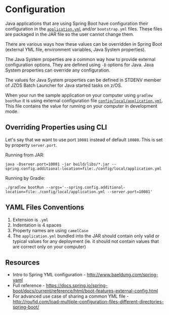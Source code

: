 # Configuration

Java applications that are using Spring Boot have configuration their configuration in the [`application.yml`](/src/main/resources/application.yml) and/or `bootstrap.yml` files. These files are packaged in the JAR file so the user cannot change them.

There are various ways how these values can be overridden in Spring Boot (external YML file, environment variables, Java System properties).

The Java System properties are a common way how to provide external configuration options. They are defined using `-D` options for Java. Java System properties can override any configuration.

The values for Java System properties can be defined in STDENV member of JZOS Batch Launcher for Java started tasks on z/OS.

When your run the sample application on your computer using `gradlew bootRun` it is using external configuration file [`config/local/application.yml`](/config/local/application.yml). This file contains the value for running on your computer in development mode.

## Overriding Properties using CLI

Let's say that we want to use port `10081` instead of default `10080`. This is set by property `server.port`.

Running from JAR:

    java -Dserver.port=10081 -jar build/libs/*.jar --spring.config.additional-location=file:./config/local/application.yml

Running by Gradle:

    ./gradlew bootRun --args='--spring.config.additional-location=file:./config/local/application.yml --server.port=10081'

## YAML Files Conventions

1. Extension is `.yml`
2. Indentation is 4 spaces
3. Property names are using `camelCase`
4. The `application.yml` bundled into the JAR should contain only valid or typical values for any deployment (ie. it should not contain values that are correct only on your computer)

## Resources

- Intro to Spring YML configuration - <http://www.baeldung.com/spring-yaml>
- Full reference - <https://docs.spring.io/spring-boot/docs/current/reference/html/boot-features-external-config.html>
- For advanced use case of sharing a common YML file - <http://roufid.com/load-multiple-configuration-files-different-directories-spring-boot/>
